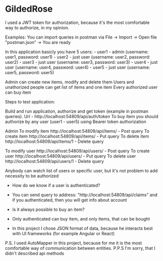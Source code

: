 # GildedRose
I used a JWT token for authorization, because it's the most comfortable way to authorize, in my opinion.

Examples:
You can import queries in postman via File -> Import -> Open file "postman.json" -> You are ready

In this application basicly you have 5 users:
	- user1 - admin 	(username: user1, password: user1)
	- user2 - just user (username: user2, password: user2)
	- user3 - just user (username: user3, password: user3)
	- user4 - just user (username: user4, password: user4)
	- user5 - just user (username: user5, password: user5)

Admin can create new items, modify and delete them
Users and unathorized people can get list of items and one item
Every authorized user can buy item

Steps to test application:

Build and run application, authorize and get token (example in postman queries). Url - http://localhost:54809/api/auth/token 
To buy item you should authorize by any user (user1 - user5) using Bearer token authorization

Admin
To modify item http://localhost:54809/api/items/ - Post query
To create item http://localhost:54809/api/items/ - Put query
To delete item http://localhost:54809/api/items/1 - Delete query

To modify user http://localhost:54809/api/users/ - Post query
To create user http://localhost:54809/api/users/ - Put query
To delete user http://localhost:54809/api/users/1 - Delete query

Anybody can watch list of users or specific user, but it's not problem to add necessity to be authorized

- How do we know if a user is authenticated?
- You can send query to address: "http://localhost:54809/api/claims" and if you authenticated, then you will get info about account

- Is it always possible to buy an item?
- Only authenticated can buy item, and only items, that can be bought

- In this project I chose JSON format of data, because he interacts best with UI frameworks (for example Angular or React)

P.S. I used AutoMapper in this project, because for me it is the most comfortable way of communication between entities.
P.P.S I'm sorry, that I didn't described api methods